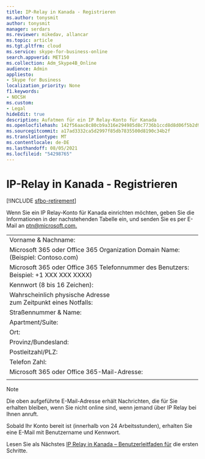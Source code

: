 ```yaml
---
title: IP-Relay in Kanada - Registrieren
ms.author: tonysmit
author: tonysmit
manager: serdars
ms.reviewer: mikedav, allancar
ms.topic: article
ms.tgt.pltfrm: cloud
ms.service: skype-for-business-online
search.appverid: MET150
ms.collection: Adm_Skype4B_Online
audience: Admin
appliesto:
- Skype for Business
localization_priority: None
f1.keywords:
- NOCSH
ms.custom:
- Legal
hideEdit: true
description: Aufatmen für ein IP Relay-Konto für Kanada
ms.openlocfilehash: 142f56aac8c80cb9a316e294985d8c7736b1ccd8d8d06f5b2d925633686c1bb4
ms.sourcegitcommit: a17ad3332ca5d2997f85db7835500d8190c34b2f
ms.translationtype: MT
ms.contentlocale: de-DE
ms.lasthandoff: 08/05/2021
ms.locfileid: "54298765"
---
```

# <a name="ip-relay-in-canada---sign-up"></a>IP-Relay in Kanada - Registrieren

[!INCLUDE [sfbo-retirement](../../Hub/includes/sfbo-retirement.md)]

Wenn Sie ein IP Relay-Konto für Kanada einrichten möchten, geben Sie die Informationen in der nachstehenden Tabelle ein, und senden Sie es per E-Mail an [ptn@microsoft.com.](mailto:ptn@microsoft.com)

|||
|:-----|:-----|
|Vorname & Nachname:||
|Microsoft 365 oder Office 365 Organization Domain Name: <br/>(Beispiel: Contoso.com)||
|Microsoft 365 oder Office 365 Telefonnummer des Benutzers: <br/>Beispiel: +1 XXX XXX XXXX) ||
|Kennwort (8 bis 16 Zeichen): ||
|Wahrscheinlich physische Adresse <br/>zum Zeitpunkt eines Notfalls:||
|Straßennummer & Name:||
|Apartment/Suite:||
|Ort:||
|Provinz/Bundesland:||
|Postleitzahl/PLZ:||
|Telefon Zahl:||
|Microsoft 365 oder Office 365-Mail-Adresse:||
|||

> [!NOTE]
> Die oben aufgeführte E-Mail-Adresse erhält Nachrichten, die für Sie erhalten bleiben, wenn Sie nicht online sind, wenn jemand über IP Relay bei Ihnen anruft. 

Sobald Ihr Konto bereit ist (innerhalb von 24 Arbeitsstunden), erhalten Sie eine E-Mail mit Benutzername und Kennwort. 


Lesen Sie als Nächstes [IP Relay in Kanada – Benutzerleitfaden für](ip-relay-canada-user-guide.md) die ersten Schritte. 


